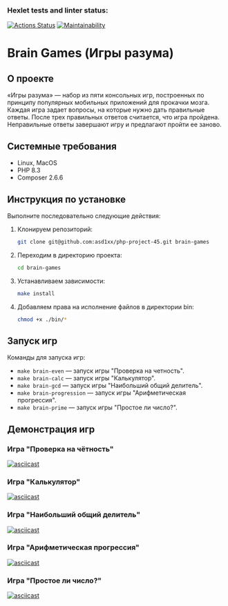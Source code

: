### Hexlet tests and linter status:
[![Actions Status](https://github.com/asd1xx/php-project-45/actions/workflows/hexlet-check.yml/badge.svg)](https://github.com/asd1xx/php-project-45/actions)
[![Maintainability](https://api.codeclimate.com/v1/badges/475debc79e4bc29ba228/maintainability)](https://codeclimate.com/github/asd1xx/php-project-45/maintainability)

# Brain Games (Игры разума)

## О проекте

«Игры разума» — набор из пяти консольных игр, построенных по принципу популярных мобильных приложений для прокачки мозга. Каждая игра задает вопросы, на которые нужно дать правильные ответы. После трех правильных ответов считается, что игра пройдена. Неправильные ответы завершают игру и предлагают пройти ее заново.

## Системные требования

- Linux, MacOS
- PHP 8.3
- Composer 2.6.6

## Инструкция по установке

Выполните последовательно следующие действия:

1. Клонируем репозиторий:
    
    ```bash
    git clone git@github.com:asd1xx/php-project-45.git brain-games
    ```
    
2. Переходим в директорию проекта:
    
    ```bash
    cd brain-games
    ```
    
3. Устанавливаем зависимости:
    
    ```bash
    make install
    ```
    
4. Добавляем права на исполнение файлов в директории bin:
    
    ```bash
    chmod +x ./bin/*
    ```

## Запуск игр

Команды для запуска игр:

- `make brain-even` — запуск игры "Проверка на четность".
- `make brain-calc` — запуск игры "Калькулятор".
- `make brain-gcd` — запуск игры "Наибольший общий делитель".
- `make brain-progression` — запуск игры "Арифметическая прогрессия".
- `make brain-prime` — запуск игры "Простое ли число?".

## Демонстрация игр

### Игра "Проверка на чётность"
[![asciicast](https://asciinema.org/a/ltTsFHnkL1wHUJvxZq05NFEpo.svg)](https://asciinema.org/a/ltTsFHnkL1wHUJvxZq05NFEpo)

### Игра "Калькулятор"
[![asciicast](https://asciinema.org/a/4eQztDAXxi4yYsmH98Tiw50VJ.svg)](https://asciinema.org/a/4eQztDAXxi4yYsmH98Tiw50VJ)

### Игра "Наибольший общий делитель"
[![asciicast](https://asciinema.org/a/ZLjXdooHxtEgpVOjaijW211sa.svg)](https://asciinema.org/a/ZLjXdooHxtEgpVOjaijW211sa)

### Игра "Арифметическая прогрессия"
[![asciicast](https://asciinema.org/a/vykpzNDyEdH8tR3t6uBTCQUOO.svg)](https://asciinema.org/a/vykpzNDyEdH8tR3t6uBTCQUOO)

### Игра "Простое ли число?"
[![asciicast](https://asciinema.org/a/x3gdcxl03utfHQYtZBT0YlPBp.svg)](https://asciinema.org/a/x3gdcxl03utfHQYtZBT0YlPBp)
